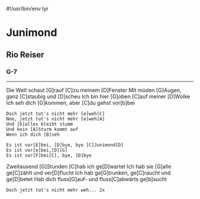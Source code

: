 #!/usr/bin/env lyr
# Junimond
## Rio Reiser
### G-7

---

Die Welt schaut [G]rauf [C]zu meinem [D]Fenster
Mit müden [G]Augen, ganz [C]staubig und [D]scheu
Ich bin hier [G]oben [C]auf meiner [D]Wolke
Ich seh dich [G]kommen, aber [C]du gehst vor[b]bei

    Doch jetzt tut's nicht mehr [e]weh[C]
    Nee, jetzt tut's nicht mehr [e]weh[A]
    Und [b]alles bleibt stumm
    Und kein [A]Sturm kommt auf
    Wenn ich dich [B]seh

    Es ist vor[E]bei, [D]bye, bye [C]Junimond[D]
    Es ist vor[e]bei,[D][G]
    Es ist vor[F]bei[C], bye, [D]bye

Zweitausend [G]Stunden [C]hab ich ge[D]wartet
Ich hab sie [G]alle ge[C]zählt und ver[D]flucht
Ich hab ge[G]trunken, ge[C]raucht und ge[D]betet
Hab dich fluss[G]auf- und fluss[C]abwärts ge[b]sucht

    Doch jetzt tut's nicht mehr weh... 2x